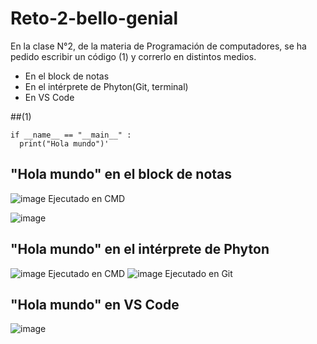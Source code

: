 # Reto-2-bello-genial

En la clase N°2, de la materia de Programación de computadores, se ha pedido escribir un código (1) y correrlo en distintos medios. 
- En el block de notas 
- En el intérprete de Phyton(Git, terminal)
- En VS Code

##(1)
```
if __name__ == "__main__" :
  print("Hola mundo")'
```
## "Hola mundo" en el block de notas 
![image](capturadepantalla.jpg)
Ejecutado en CMD


![image]([![Comprobantedelallamada.jpg](https://i.postimg.cc/JhKxdnkT/Comprobantedelallamada.jpg)](https://postimg.cc/bGD1ZqLb))

## "Hola mundo" en el intérprete de Phyton 
![image](c3a2aa03-2976-4b0d-8c71-c5981eea6e25.jpg)
Ejecutado en CMD
![image](f2735979-a1ee-4d09-961f-463519dc860b.jpg)
Ejecutado en Git
## "Hola mundo" en VS Code
![image](d6553a89-cb59-428a-9e42-34182c29d135.jpg)

